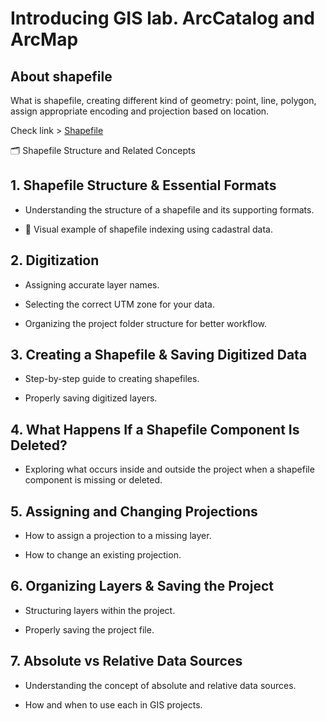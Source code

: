 # Introducing GIS lab. ArcCatalog and ArcMap


## About shapefile

 What is shapefile, creating different kind of geometry: point, line, polygon, assign appropriate encoding and projection based on location.

Check link > [Shapefile](https://en.wikipedia.org/wiki/Shapefile)

🗂️ Shapefile Structure and Related Concepts
## 1. Shapefile Structure & Essential Formats
* Understanding the structure of a shapefile and its supporting formats.

* :mag_right:  Visual example of shapefile indexing using cadastral data.

## 2. Digitization
* Assigning accurate layer names.

* Selecting the correct UTM zone for your data.

* Organizing the project folder structure for better workflow.

## 3. Creating a Shapefile & Saving Digitized Data
* Step-by-step guide to creating shapefiles.

* Properly saving digitized layers.

## 4. What Happens If a Shapefile Component Is Deleted?
* Exploring what occurs inside and outside the project when a shapefile component is missing or deleted.

## 5. Assigning and Changing Projections
* How to assign a projection to a missing layer.

* How to change an existing projection.

## 6. Organizing Layers & Saving the Project
* Structuring layers within the project.

* Properly saving the project file.

## 7. Absolute vs Relative Data Sources
* Understanding the concept of absolute and relative data sources.

* How and when to use each in GIS projects.